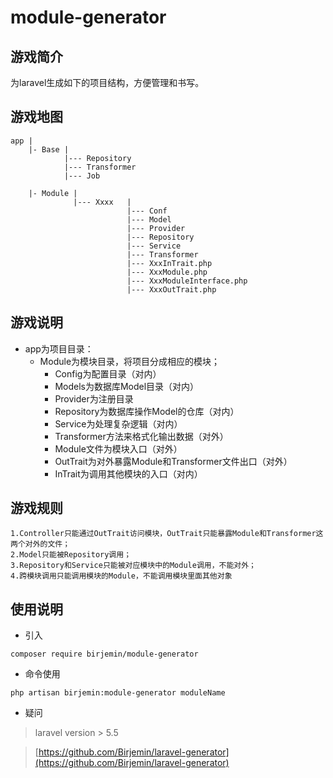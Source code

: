 # module-generator

## 游戏简介

为laravel生成如下的项目结构，方便管理和书写。

## 游戏地图

```
app |
    |- Base |
            |--- Repository
            |--- Transformer
            |--- Job

    |- Module |
              |--- Xxxx   |
                          |--- Conf
                          |--- Model
                          |--- Provider
                          |--- Repository
                          |--- Service      
                          |--- Transformer      
                          |--- XxxInTrait.php      
                          |--- XxxModule.php      
                          |--- XxxModuleInterface.php      
                          |--- XxxOutTrait.php      
```

## 游戏说明

* app为项目目录：
    * Module为模块目录，将项目分成相应的模块；
        * Config为配置目录（对内）
        * Models为数据库Model目录（对内）
        * Provider为注册目录
        * Repository为数据库操作Model的仓库（对内）
        * Service为处理复杂逻辑（对内）
        * Transformer方法来格式化输出数据（对外）
        * Module文件为模块入口（对外）
        * OutTrait为对外暴露Module和Transformer文件出口（对外）
        * InTrait为调用其他模块的入口（对内）

## 游戏规则

```
1.Controller只能通过OutTrait访问模块，OutTrait只能暴露Module和Transformer这两个对外的文件；
2.Model只能被Repository调用；
3.Repository和Service只能被对应模块中的Module调用，不能对外；
4.跨模块调用只能调用模块的Module，不能调用模块里面其他对象
```

## 使用说明

* 引入

```
composer require birjemin/module-generator
```

* 命令使用

```
php artisan birjemin:module-generator moduleName 
```

* 疑问

> laravel version > 5.5

> [https://github.com/Birjemin/laravel-generator](https://github.com/Birjemin/laravel-generator)